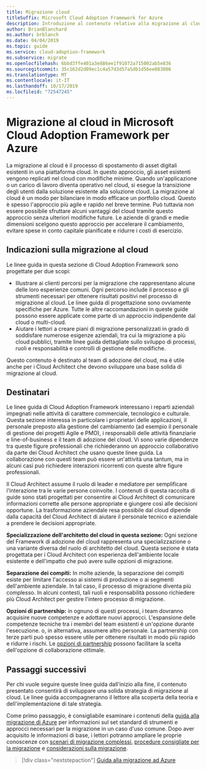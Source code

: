 ```yaml
---
title: Migrazione cloud
titleSuffix: Microsoft Cloud Adoption Framework for Azure
description: Introduzione al contenuto relativo alla migrazione al cloud
author: BrianBlanchard
ms.author: brblanch
ms.date: 04/04/2019
ms.topic: guide
ms.service: cloud-adoption-framework
ms.subservice: migrate
ms.openlocfilehash: 6bbd3ffe401a3e886ee1f91072a715002ab5e836
ms.sourcegitcommit: 35c162d2d09ec1c4a57d3d57a5db1d56ee883806
ms.translationtype: MT
ms.contentlocale: it-IT
ms.lasthandoff: 10/17/2019
ms.locfileid: "72547245"
---
```

# <a name="cloud-migration-in-the-microsoft-cloud-adoption-framework-for-azure"></a>Migrazione al cloud in Microsoft Cloud Adoption Framework per Azure

La migrazione al cloud è il processo di spostamento di asset digitali esistenti in una piattaforma cloud. In questo approccio, gli asset esistenti vengono replicati nel cloud con modifiche minime. Quando un'applicazione o un carico di lavoro diventa operativo nel cloud, si esegue la transizione degli utenti dalla soluzione esistente alla soluzione cloud. La migrazione al cloud è un modo per bilanciare in modo efficace un portfolio cloud. Questo è spesso l'approccio più agile e rapido nel breve termine. Può tuttavia non essere possibile sfruttare alcuni vantaggi del cloud tramite questo approccio senza ulteriori modifiche future. Le aziende di grandi e medie dimensioni scelgono questo approccio per accelerare il cambiamento, evitare spese in conto capitale pianificate e ridurre i costi di esercizio.

## <a name="cloud-migration-guidance"></a>Indicazioni sulla migrazione al cloud

Le linee guida in questa sezione di Cloud Adoption Framework sono progettate per due scopi:

- Illustrare ai clienti percorsi per la migrazione che rappresentano alcune delle loro esperienze comuni. Ogni percorso include il processo e gli strumenti necessari per ottenere risultati positivi nel processo di migrazione al cloud. Le linee guida di progettazione sono ovviamente specifiche per Azure. Tutte le altre raccomandazioni in queste guide possono essere applicate come parte di un approccio indipendente dal cloud o multi-cloud.
- Aiutare i lettori a creare piani di migrazione personalizzati in grado di soddisfare numerose esigenze aziendali, tra cui la migrazione a più cloud pubblici, tramite linee guida dettagliate sullo sviluppo di processi, ruoli e responsabilità e controlli di gestione delle modifiche.

Questo contenuto è destinato al team di adozione del cloud, ma è utile anche per i Cloud Architect che devono sviluppare una base solida di migrazione al cloud.

## <a name="intended-audience"></a>Destinatari

Le linee guida di Cloud Adoption Framework interessano i reparti aziendali impegnati nelle attività di carattere commerciale, tecnologico e culturale. Questa sezione interessa in particolare i proprietari delle applicazioni, il personale preposto alla gestione del cambiamento (ad esempio il personale di gestione dei progetti Agile e PMO), i responsabili delle attività finanziarie e line-of-business e il team di adozione del cloud. Vi sono varie dipendenze tra queste figure professionali che richiederanno un approccio collaborativo da parte dei Cloud Architect che usano queste linee guida. La collaborazione con questi team può essere un'attività una tantum, ma in alcuni casi può richiedere interazioni ricorrenti con queste altre figure professionali.

Il Cloud Architect assume il ruolo di leader e mediatore per semplificare l'interazione tra le varie persone coinvolte. I contenuti di questa raccolta di guide sono stati progettati per consentire ai Cloud Architect di comunicare informazioni corrette alle persone appropriate e giungere così alle decisioni opportune. La trasformazione aziendale resa possibile dal cloud dipende dalla capacità del Cloud Architect di aiutare il personale tecnico e aziendale a prendere le decisioni appropriate.

**Specializzazione dell'architetto del cloud in questa sezione:** Ogni sezione del Framework di adozione del cloud rappresenta una specializzazione o una variante diversa del ruolo di architetto del cloud. Questa sezione è stata progettata per i Cloud Architect con esperienza dell'ambiente locale esistente e dell'impatto che può avere sulle opzioni di migrazione.

**Separazione dei compiti:** In molte aziende, la separazione dei compiti esiste per limitare l'accesso ai sistemi di produzione o ai segmenti dell'ambiente aziendale. In tal caso, il processo di migrazione diventa più complesso. In alcuni contesti, tali ruoli e responsabilità possono richiedere più Cloud Architect per gestire l'intero processo di migrazione.

**Opzioni di partnership:** in ognuno di questi processi, i team dovranno acquisire nuove competenze e adottare nuovi approcci. L'espansione delle competenze tecniche tra i membri del team esistenti è un'opzione durante l'esecuzione. o, in alternativa, assumere altro personale. La partnership con terze parti può spesso essere utile per ottenere risultati in modo più rapido e ridurre i rischi. Le [opzioni di partnership](./migration-considerations/assess/partnership-options.md) possono facilitare la scelta dell'opzione di collaborazione ottimale.

## <a name="next-steps"></a>Passaggi successivi

Per chi vuole seguire queste linee guida dall'inizio alla fine, il contenuto presentato consentirà di sviluppare una solida strategia di migrazione al cloud. Le linee guida accompagneranno il lettore alla scoperta della teoria e dell'implementazione di tale strategia.

Come primo passaggio, è consigliabile esaminare i contenuti della [guida alla migrazione di Azure](./azure-migration-guide/index.md) per informazioni sul set standard di strumenti e approcci necessari per la migrazione in un caso d'uso comune. Dopo aver acquisito le informazioni di base, i lettori potranno ampliare le proprie conoscenze con [scenari di migrazione complessi](./expanded-scope/index.md), [procedure consigliate per la migrazione](./azure-best-practices/index.md) e [considerazioni sulla migrazione](./migration-considerations/index.md).

> [!div class="nextstepaction"]
> [Guida alla migrazione ad Azure](./azure-migration-guide/index.md)
